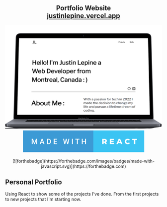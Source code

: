 <h2 align="center">
  Portfolio Website<br/>
  <a href="https://portfolio-justinlepine.vercel.app/" target="_blank">justinlepine.vercel.app</a>
</h2>
<div align="center">
  <img alt="Demo" src="./src/assets/images/screenshot.png" />
</div>
<div align="center">
  <img alt="Demo" src="./src/assets/svg/made-with-react.svg" />
</div>

<br/>

<center>
[![forthebadge](https://forthebadge.com/images/badges/made-with-javascript.svg)](https://forthebadge.com)
</center>

## Personal Portfolio

Using React to show some of the projects I've done. 
From the first projects to new projects that I'm starting now.